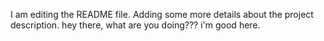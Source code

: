 I am editing the README file. Adding some more details about the project description.
hey there, what are you doing??? 
i'm good here.
